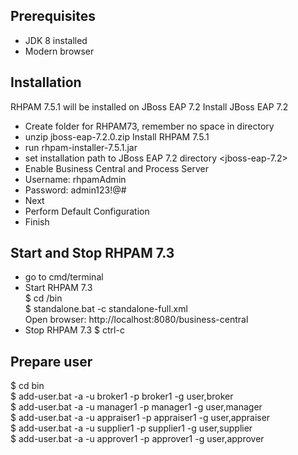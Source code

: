 Prerequisites
---
- JDK 8 installed
- Modern browser

Installation
---
RHPAM 7.5.1 will be installed on JBoss EAP 7.2
Install JBoss EAP 7.2
- Create folder for RHPAM73, remember no space in directory
- unzip jboss-eap-7.2.0.zip
Install RHPAM 7.5.1
- run rhpam-installer-7.5.1.jar
- set installation path to JBoss EAP 7.2 directory <jboss-eap-7.2>
- Enable Business Central and Process Server
- Username: rhpamAdmin
- Password: admin123!@#
- Next
- Perform Default Configuration
- Finish

Start and Stop RHPAM 7.3
---
- go to cmd/terminal
- Start RHPAM 7.3  
  $ cd <jboss-eap>/bin  
  $ standalone.bat -c standalone-full.xml  
  Open browser: http://localhost:8080/business-central
- Stop RHPAM 7.3
  $ ctrl-c
  
  
Prepare user
---
$ cd bin  
$ add-user.bat -a -u broker1 -p broker1 -g user,broker  
$ add-user.bat -a -u manager1 -p manager1 -g user,manager  
$ add-user.bat -a -u appraiser1 -p appraiser1 -g user,appraiser  
$ add-user.bat -a -u supplier1 -p supplier1 -g user,supplier  
$ add-user.bat -a -u approver1 -p approver1 -g user,approver 
  
